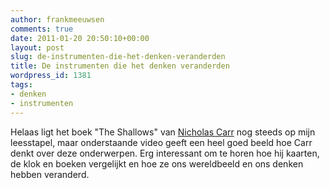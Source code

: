 ```yaml
---
author: frankmeeuwsen
comments: true
date: 2011-01-20 20:50:10+00:00
layout: post
slug: de-instrumenten-die-het-denken-veranderden
title: De instrumenten die het denken veranderden
wordpress_id: 1381
tags:
- denken
- instrumenten
---
```


Helaas ligt het boek "The Shallows" van [Nicholas Carr](http://www.roughtype.com/archives/2011/01/tools_of_the_mi_1.php) nog steeds op mijn leesstapel, maar onderstaande video geeft een heel goed beeld hoe Carr denkt over deze onderwerpen. Erg interessant om te horen hoe hij kaarten, de klok en boeken vergelijkt en hoe ze ons wereldbeeld en ons denken hebben veranderd.


